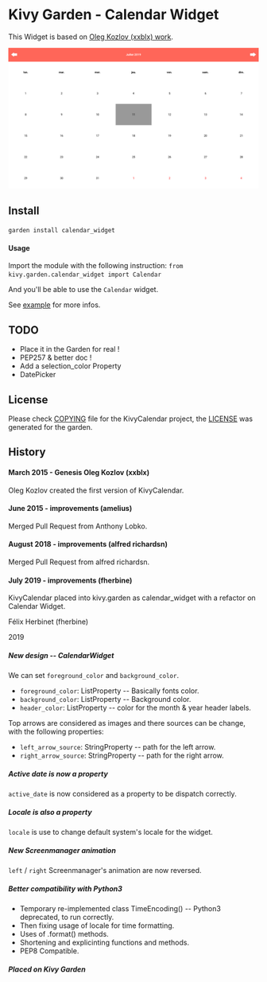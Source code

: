 Kivy Garden - Calendar Widget
=============================

This Widget is based on [Oleg Kozlov (xxblx) work](https://bitbucket.org/xxblx/kivycalendar/).

![Calendar](./example/calendar.png)

Install
--------

`garden install calendar_widget`

#### Usage

Import the module with the following instruction:
`from kivy.garden.calendar_widget import Calendar`

And you'll be able to use the `Calendar` widget.

See [example](./example/) for more infos.


TODO
-------

- Place it in the Garden for real !
- PEP257 & better doc !
- Add a selection_color Property
- DatePicker


License
--------

Please check [COPYING](./COPYING) file for the KivyCalendar project,
the [LICENSE](./LICENSE.txt) was generated for the garden.

History
---------

#### March 2015 - Genesis Oleg Kozlov (xxblx)

Oleg Kozlov created the first version of KivyCalendar.

#### June 2015 - improvements (amelius)

Merged Pull Request from Anthony Lobko.

#### August 2018 - improvements (alfred richardsn)

Merged Pull Request from alfred richardsn.

#### July 2019 - improvements (fherbine)

KivyCalendar placed into kivy.garden as calendar_widget with a refactor on
Calendar Widget.

Félix Herbinet (fherbine)

2019

##### New design -- CalendarWidget

We can set `foreground_color` and `background_color`.
- `foreground_color`: ListProperty -- Basically fonts color.
- `background_color`: ListProperty -- Background color.
- `header_color`: ListProperty -- color for the month & year header labels.

Top arrows are considered as images and there sources can be change, with
the following properties:
- `left_arrow_source`: StringProperty -- path for the left arrow.
- `right_arrow_source`: StringProperty -- path for the right arrow.

##### Active date is now a property

`active_date` is now considered as a property to be dispatch correctly.

##### Locale is also a property

`locale` is use to change default system's locale for the widget.

##### New Screenmanager animation

`left` / `right` Screenmanager's animation are now reversed.

##### Better compatibility with Python3

- Temporary re-implemented class TimeEncoding() -- Python3 deprecated,
  to run correctly.
- Then fixing usage of locale for time formatting.
- Uses of .format() methods.
- Shortening and explicinting functions and methods.
- PEP8 Compatible.

##### Placed on Kivy Garden


